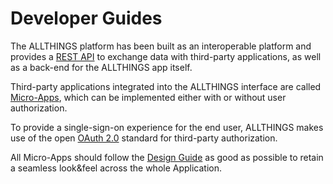 # Developer Guides

The ALLTHINGS platform has been built as an interoperable platform and provides
a [REST API](rest.md) to exchange data with third-party applications, as well as
a back-end for the ALLTHINGS app itself.

Third-party applications integrated into the ALLTHINGS interface are called
[Micro-Apps](micro-app.md), which can be implemented either with or without user
authorization.

To provide a single-sign-on experience for the end user, ALLTHINGS makes use of
the open [OAuth 2.0](oauth.md) standard for third-party authorization.

All Micro-Apps should follow the [Design Guide](design-guide/) as good
as possible to retain a seamless look&feel across the whole Application.
